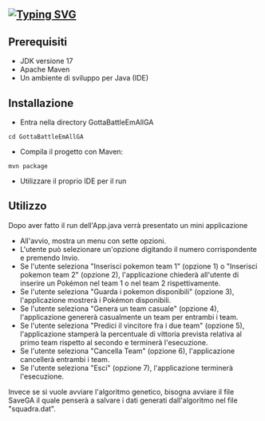 [![Typing SVG](https://readme-typing-svg.herokuapp.com/?color=dcebfd&size=35&center=true&vCenter=true&width=1000&lines=GottaBattleEmAllGA)](https://git.io/typing-svg)
---

## Prerequisiti
- JDK versione 17
- Apache Maven
- Un ambiente di sviluppo per Java (IDE) 

## Installazione
- Entra nella directory GottaBattleEmAllGA 

```
cd GottaBattleEmAllGA
```

- Compila il progetto con Maven:
```
mvn package
```

- Utilizzare il proprio IDE per il run

## Utilizzo
Dopo aver fatto il run dell'App.java verrà presentato un mini applicazione 

- All'avvio, mostra un menu con sette opzioni.
- L'utente può selezionare un'opzione digitando il numero corrispondente e premendo Invio.
- Se l'utente seleziona "Inserisci pokemon team 1" (opzione 1) o "Inserisci pokemon team 2" (opzione 2), l'applicazione chiederà all'utente di inserire un Pokémon nel team 1 o nel team 2 rispettivamente.
- Se l'utente seleziona "Guarda i pokemon disponibili" (opzione 3), l'applicazione mostrerà i Pokémon disponibili.
- Se l'utente seleziona "Genera un team casuale" (opzione 4), l'applicazione genererà casualmente un team per entrambi i team.
- Se l'utente seleziona "Predici il vincitore fra i due team" (opzione 5), l'applicazione stamperà la percentuale di vittoria prevista relativa al primo team rispetto al secondo e terminerà l'esecuzione.
- Se l'utente seleziona "Cancella Team" (opzione 6), l'applicazione cancellerà entrambi i team.
- Se l'utente seleziona "Esci" (opzione 7), l'applicazione terminerà l'esecuzione.


Invece se si vuole avviare l'algoritmo genetico, bisogna avviare il file SaveGA il quale penserà a salvare i dati generati dall'algoritmo nel file "squadra.dat".
